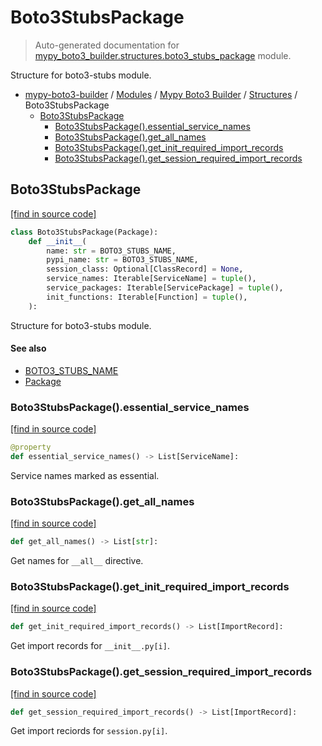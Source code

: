 # Boto3StubsPackage

> Auto-generated documentation for [mypy_boto3_builder.structures.boto3_stubs_package](https://github.com/vemel/mypy_boto3_builder/blob/master/mypy_boto3_builder/structures/boto3_stubs_package.py) module.

Structure for boto3-stubs module.

- [mypy-boto3-builder](../../README.md#mypy_boto3_builder) / [Modules](../../MODULES.md#mypy-boto3-builder-modules) / [Mypy Boto3 Builder](../index.md#mypy-boto3-builder) / [Structures](index.md#structures) / Boto3StubsPackage
    - [Boto3StubsPackage](#boto3stubspackage)
        - [Boto3StubsPackage().essential_service_names](#boto3stubspackageessential_service_names)
        - [Boto3StubsPackage().get_all_names](#boto3stubspackageget_all_names)
        - [Boto3StubsPackage().get_init_required_import_records](#boto3stubspackageget_init_required_import_records)
        - [Boto3StubsPackage().get_session_required_import_records](#boto3stubspackageget_session_required_import_records)

## Boto3StubsPackage

[[find in source code]](https://github.com/vemel/mypy_boto3_builder/blob/master/mypy_boto3_builder/structures/boto3_stubs_package.py#L18)

```python
class Boto3StubsPackage(Package):
    def __init__(
        name: str = BOTO3_STUBS_NAME,
        pypi_name: str = BOTO3_STUBS_NAME,
        session_class: Optional[ClassRecord] = None,
        service_names: Iterable[ServiceName] = tuple(),
        service_packages: Iterable[ServicePackage] = tuple(),
        init_functions: Iterable[Function] = tuple(),
    ):
```

Structure for boto3-stubs module.

#### See also

- [BOTO3_STUBS_NAME](../constants.md#boto3_stubs_name)
- [Package](package.md#package)

### Boto3StubsPackage().essential_service_names

[[find in source code]](https://github.com/vemel/mypy_boto3_builder/blob/master/mypy_boto3_builder/structures/boto3_stubs_package.py#L38)

```python
@property
def essential_service_names() -> List[ServiceName]:
```

Service names marked as essential.

### Boto3StubsPackage().get_all_names

[[find in source code]](https://github.com/vemel/mypy_boto3_builder/blob/master/mypy_boto3_builder/structures/boto3_stubs_package.py#L97)

```python
def get_all_names() -> List[str]:
```

Get names for `__all__` directive.

### Boto3StubsPackage().get_init_required_import_records

[[find in source code]](https://github.com/vemel/mypy_boto3_builder/blob/master/mypy_boto3_builder/structures/boto3_stubs_package.py#L49)

```python
def get_init_required_import_records() -> List[ImportRecord]:
```

Get import records for `__init__.py[i]`.

### Boto3StubsPackage().get_session_required_import_records

[[find in source code]](https://github.com/vemel/mypy_boto3_builder/blob/master/mypy_boto3_builder/structures/boto3_stubs_package.py#L69)

```python
def get_session_required_import_records() -> List[ImportRecord]:
```

Get import reciords for `session.py[i]`.
